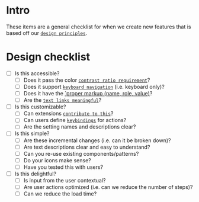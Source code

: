# Intro

These items are a general checklist for when we create new features that is
based off our
[`design principles`](https://github.com/Microsoft/vscode/wiki/%5BWIP%5D-Design-Principles).

# Design checklist

-   [ ] Is this accessible?
    -   [ ] Does it pass the color
            [`contrast ratio requirement`](https://www.w3.org/WAI/WCAG21/quickref/?showtechniques=143#contrast-minimum)?
    -   [ ] Does it support
            [`keyboard navigation`](https://www.w3.org/WAI/WCAG21/quickref/?showtechniques=213#keyboard-no-exception)
            (i.e. keyboard only)?
    -   [ ] Does it have the
            [`proper markup (name, role, value)](https://www.w3.org/WAI/WCAG21/quickref/?showtechniques=412#name-role-value)?
    -   [ ] Are the
            [`text links meaningful`](https://www.w3.org/WAI/WCAG21/quickref/?versions=2.0&showtechniques=244#qr-navigation-mechanisms-refs)?
-   [ ] Is this customizable?
    -   [ ] Can extensions
            [`contribute to this`](https://code.visualstudio.com/docs/extensionAPI/extension-points)?
    -   [ ] Can users define
            [`keybindings`](https://code.visualstudio.com/docs/extensionAPI/extension-points#_contributeskeybindings)
            for actions?
    -   [ ] Are the setting names and descriptions clear?
-   [ ] Is this simple?
    -   [ ] Are these incremental changes (i.e. can it be broken down)?
    -   [ ] Are text descriptions clear and easy to understand?
    -   [ ] Can you re-use existing components/patterns?
    -   [ ] Do your icons make sense?
    -   [ ] Have you tested this with users?
-   [ ] Is this delightful?
    -   [ ] Is input from the user contextual?
    -   [ ] Are user actions optimized (i.e. can we reduce the number of steps)?
    -   [ ] Can we reduce the load time?
